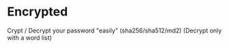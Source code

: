 # Encrypted
Crypt / Decrypt your password "easily" (sha256/sha512/md2) (Decrypt only with a word list)
